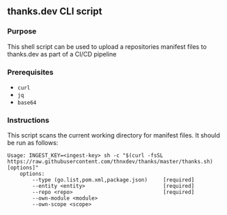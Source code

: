 ## thanks.dev CLI script

### Purpose
This shell script can be used to upload a repositories manifest files to thanks.dev as part of a CI/CD pipeline

### Prerequisites
- `curl`
- `jq`
- `base64`

### Instructions
This script scans the current working directory for manifest files. It should be run as follows:
```
Usage: INGEST_KEY=<ingest-key> sh -c "$(curl -fsSL https://raw.githubusercontent.com/thnxdev/thanks/master/thanks.sh) [options]"
    options:
        --type (go.list,pom.xml,package.json)     [required]
        --entity <entity>                         [required]
        --repo <repo>                             [required]
        --own-module <module>
        --own-scope <scope>
```
